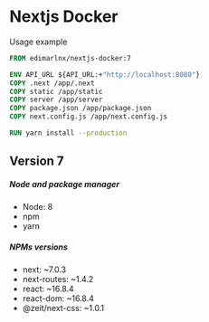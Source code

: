 # Nextjs Docker

Usage example

```dockerfile
FROM edimarlnx/nextjs-docker:7

ENV API_URL ${API_URL:+"http://localhost:8080"}
COPY .next /app/.next
COPY static /app/static
COPY server /app/server
COPY package.json /app/package.json
COPY next.config.js /app/next.config.js

RUN yarn install --production
```

## Version 7
##### Node and package manager
- Node: 8
- npm
- yarn

##### NPMs versions
- next: ~7.0.3
- next-routes: ~1.4.2
- react: ~16.8.4
- react-dom: ~16.8.4
- @zeit/next-css: ~1.0.1
